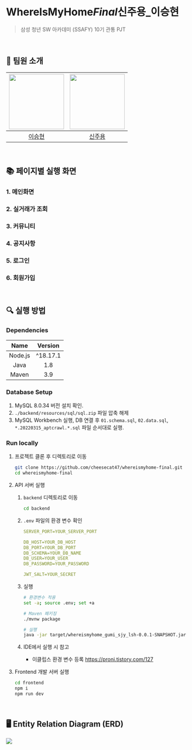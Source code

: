 # WhereIsMyHome*Final*신주용\_이승현

> 삼성 청년 SW 아카데미 (SSAFY) 10기 관통 PJT

<br/>

## 🐢 팀원 소개

| <img src="https://github.com/hyun812.png" width="150"> | <img src="https://github.com/cheesecat47.png" width="150"> |
| :----------------------------------------------------: | :--------------------------------------------------------: |
|          [이승현](https://github.com/hyun812)          |          [신주용](https://github.com/cheesecat47)          |

<br/>

## 📚 페이지별 실행 화면

### 1. 메인화면

### 2. 실거래가 조회

### 3. 커뮤니티

### 4. 공지사항

### 5. 로그인

### 6. 회원가입

<br/>

## 🔍 실행 방법

### Dependencies

|  Name   | Version  |
| :-----: | :------: |
| Node.js | ^18.17.1 |
|  Java   |   1.8    |
|  Maven  |   3.9    |

### Database Setup

1. MySQL 8.0.34 버전 설치 확인.
2. `./backend/resources/sql/sql.zip` 파일 압축 해제
3. MySQL Workbench 실행, DB 연결 후 `01.schema.sql`, `02.data.sql`, `*.20220315_aptcrawl.*.sql` 파일 순서대로 실행.

### Run locally

1. 프로젝트 클론 후 디렉토리로 이동

   ```bash
   git clone https://github.com/cheesecat47/whereismyhome-final.git
   cd whereismyhome-final
   ```

2. API 서버 실행

   1. `backend` 디렉토리로 이동

      ```bash
      cd backend
      ```

   2. `.env` 파일의 환경 변수 확인

      ```yaml
      SERVER_PORT=YOUR_SERVER_PORT

      DB_HOST=YOUR_DB_HOST
      DB_PORT=YOUR_DB_PORT
      DB_SCHEMA=YOUR_DB_NAME
      DB_USER=YOUR_USER
      DB_PASSWORD=YOUR_PASSWORD

      JWT_SALT=YOUR_SECRET
      ```

   3. 실행

      ```bash
      # 환경변수 적용
      set -a; source .env; set +a

      # Maven 패키징
      ./mvnw package

      # 실행
      java -jar target/whereismyhome_gumi_sjy_lsh-0.0.1-SNAPSHOT.jar
      ```

   4. IDE에서 실행 시 참고

      - 이클립스 환경 변수 등록 <https://proni.tistory.com/127>

3. Frontend 개발 서버 실행

   ```bash
   cd frontend
   npm i
   npm run dev
   ```

   <br/>

## 🖥 Entity Relation Diagram (ERD)

<img src='../whereismyhome-final/docs/ERD.png'/>
<br/>
